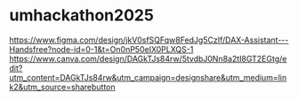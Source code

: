 # umhackathon2025

https://www.figma.com/design/jkV0sfSQFqw8FedJg5CzIf/DAX-Assistant---Handsfree?node-id=0-1&t=On0nP50eIX0PLXQS-1
https://www.canva.com/design/DAGkTJs84rw/5tvdbJ0Nn8a2tI8GT2EGtg/edit?utm_content=DAGkTJs84rw&utm_campaign=designshare&utm_medium=link2&utm_source=sharebutton
